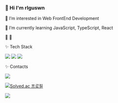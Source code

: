 ### 👋 Hi I'm rlguswn


🍉 I’m interested in Web FrontEnd Development

🍉 I’m currently learning JavaScript, TypeScript, React

🌱 
🌱 

✨ Tech Stack

<img src="https://img.shields.io/badge/Python-3776AB?style=flat-square&logo=Python&logoColor=white"/> <img src="https://img.shields.io/badge/Django-092E20?style=flat-square&logo=Django&logoColor=white"/> <img src="https://img.shields.io/badge/MySQL-4479A1?style=flat-square&logo=MySQL&logoColor=white"/>
   
✨ Contacts

<img src="https://img.shields.io/badge/0318joo@naver.com-03C75A?style=flat-square&logo=Naver&logoColor=white"/>

[![Solved.ac
프로필](http://mazassumnida.wtf/api/v2/generate_badge?boj=rlguswn)](https://solved.ac/rlguswn)

<img src="http://mazandi.herokuapp.com/api?handle={rlguswn}&theme=warm"/>

